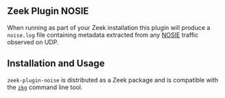 ## Zeek Plugin NOSIE

When running as part of your Zeek installation this plugin will produce a `noise.log` file containing metadata extracted from any [NOSIE](http://www.noise.org/) traffic observed on UDP.

## Installation and Usage

`zeek-plugin-noise` is distributed as a Zeek package and is compatible with the [`zkg`](https://docs.zeek.org/projects/package-manager/en/stable/zkg.html) command line tool.

